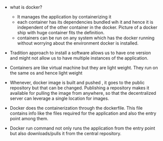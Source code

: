 * what is docker?
  * It manages the application by containerizing it
  * each container has its dependencies bundled wih it and hence it is independent of the other container in the docker. Picture of a docker ship with huge container fits the definition.
  * containers can be run on any system which has the docker running without worrying about the environment docker is installed.

* Tradition approach to install a software allows us to have one version and might not allow us to have multiple instances of the application.

* Containers are like virtual machine but they are light weight. They run on the same os and hence light weight
* Whenever, docker image is built and pushed , it goes to the public repository but that can be changed. Publishing a repository makes it available for pulling the image from anywhere, so that the decentralized server can leverage a single location for images.
* Docker does the containerization through the dockerfile. This file contains info like the files required for the application and also the entry point among them.
* Docker run command not only runs the application from the entry point but also downloads/pulls it from the central repository.
